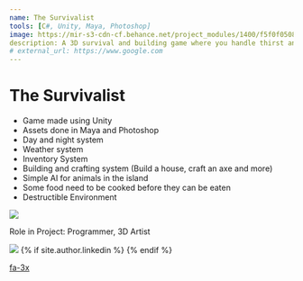 ```yaml
---
name: The Survivalist
tools: [C#, Unity, Maya, Photoshop]
image: https://mir-s3-cdn-cf.behance.net/project_modules/1400/f5f0f050821951.58da966279916.jpg
description: A 3D survival and building game where you handle thirst and hunger in an island with limited resources before rescue comes. Use the things in the island to aid you in your survival.
# external_url: https://www.google.com
---
```


# The Survivalist

- Game made using Unity
- Assets done in Maya and Photoshop
- Day and night system
- Weather system
- Inventory System
- Building and crafting system (Build a house, craft an axe and more)
- Simple AI for animals in the island
- Some food need to be cooked before they can be eaten
- Destructible Environment


![](https://mir-s3-cdn-cf.behance.net/project_modules/1400/185b8d50821951.5b59611be7fe6.jpg)


Role in Project:
Programmer, 3D Artist

![](https://mir-s3-cdn-cf.behance.net/project_modules/1400/9f1f8d50821951.5b59611be572a.jpg)
  {% if site.author.linkedin %}
  <a class="social linkedin mx-1" href="https://www.linkedin.com/in/{{ site.author.linkedin }}">
    <i class="fab fa-1x fa-linkedin-in"></i>
  </a>
  {% endif %}
<p class="text-center">
<a class ="" href="https://www.behance.net/gallery/50821951/GameThe-Survivalist">
<i class="fab fa-1x fa-behance-square"></i> fa-3x
<!-- {% include button.html link="https://www.behance.net/gallery/50821951/GameThe-Survivalist" text="More Details" %} -->
<!-- </p> -->